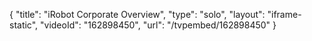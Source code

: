 {
    "title": "iRobot Corporate Overview",
    "type": "solo",
    "layout": "iframe-static",
    "videoId": "162898450",
    "url": "\/tvpembed\/162898450"
}